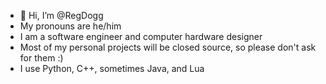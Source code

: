 - 👋 Hi, I’m @RegDogg
- My pronouns are he/him
- I am a software engineer and computer hardware designer
- Most of my personal projects will be closed source, so please don't ask for them :)
- I use Python, C++, sometimes Java, and Lua
